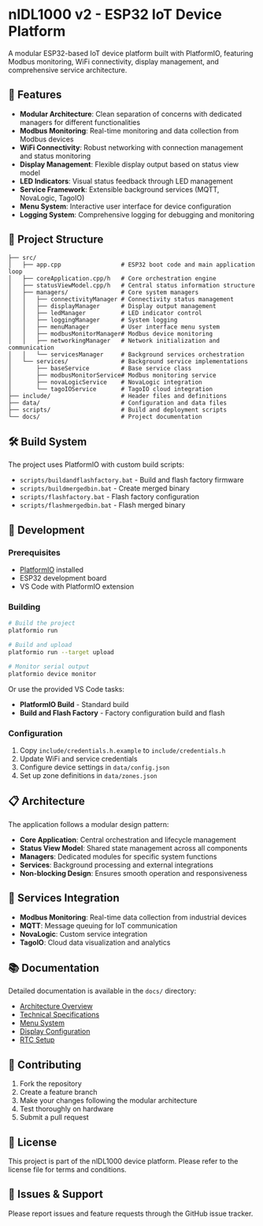 # nlDL1000 v2 - ESP32 IoT Device Platform

A modular ESP32-based IoT device platform built with PlatformIO, featuring Modbus monitoring, WiFi connectivity, display management, and comprehensive service architecture.

## 🚀 Features

- **Modular Architecture**: Clean separation of concerns with dedicated managers for different functionalities
- **Modbus Monitoring**: Real-time monitoring and data collection from Modbus devices
- **WiFi Connectivity**: Robust networking with connection management and status monitoring
- **Display Management**: Flexible display output based on status view model
- **LED Indicators**: Visual status feedback through LED management
- **Service Framework**: Extensible background services (MQTT, NovaLogic, TagoIO)
- **Menu System**: Interactive user interface for device configuration
- **Logging System**: Comprehensive logging for debugging and monitoring

## 📁 Project Structure

```
├── src/
│   ├── app.cpp                 # ESP32 boot code and main application loop
│   ├── coreApplication.cpp/h   # Core orchestration engine
│   ├── statusViewModel.cpp/h   # Central status information structure
│   ├── managers/               # Core system managers
│   │   ├── connectivityManager # Connectivity status management
│   │   ├── displayManager      # Display output management
│   │   ├── ledManager          # LED indicator control
│   │   ├── loggingManager      # System logging
│   │   ├── menuManager         # User interface menu system
│   │   ├── modbusMonitorManager# Modbus device monitoring
│   │   ├── networkingManager   # Network initialization and communication
│   │   └── servicesManager     # Background services orchestration
│   └── services/               # Background service implementations
│       ├── baseService         # Base service class
│       ├── modbusMonitorService# Modbus monitoring service
│       ├── novaLogicService    # NovaLogic integration
│       └── tagoIOService       # TagoIO cloud integration
├── include/                    # Header files and definitions
├── data/                       # Configuration and data files
├── scripts/                    # Build and deployment scripts
└── docs/                       # Project documentation
```

## 🛠️ Build System

The project uses PlatformIO with custom build scripts:

- `scripts/buildandflashfactory.bat` - Build and flash factory firmware
- `scripts/buildmergedbin.bat` - Create merged binary
- `scripts/flashfactory.bat` - Flash factory configuration
- `scripts/flashmergedbin.bat` - Flash merged binary

## 🔧 Development

### Prerequisites

- [PlatformIO](https://platformio.org/) installed
- ESP32 development board
- VS Code with PlatformIO extension

### Building

```bash
# Build the project
platformio run

# Build and upload
platformio run --target upload

# Monitor serial output
platformio device monitor
```

Or use the provided VS Code tasks:
- **PlatformIO Build** - Standard build
- **Build and Flash Factory** - Factory configuration build and flash

### Configuration

1. Copy `include/credentials.h.example` to `include/credentials.h`
2. Update WiFi and service credentials
3. Configure device settings in `data/config.json`
4. Set up zone definitions in `data/zones.json`

## 📋 Architecture

The application follows a modular design pattern:

- **Core Application**: Central orchestration and lifecycle management
- **Status View Model**: Shared state management across all components
- **Managers**: Dedicated modules for specific system functions
- **Services**: Background processing and external integrations
- **Non-blocking Design**: Ensures smooth operation and responsiveness

## 🔗 Services Integration

- **Modbus Monitoring**: Real-time data collection from industrial devices
- **MQTT**: Message queuing for IoT communication
- **NovaLogic**: Custom service integration
- **TagoIO**: Cloud data visualization and analytics

## 📚 Documentation

Detailed documentation is available in the `docs/` directory:

- [Architecture Overview](docs/architecture-overview.md)
- [Technical Specifications](docs/technical-specifications.md)
- [Menu System](docs/menu-system.md)
- [Display Configuration](docs/display.txt)
- [RTC Setup](docs/RTC.txt)

## 🤝 Contributing

1. Fork the repository
2. Create a feature branch
3. Make your changes following the modular architecture
4. Test thoroughly on hardware
5. Submit a pull request

## 📄 License

This project is part of the nlDL1000 device platform. Please refer to the license file for terms and conditions.

## 🐛 Issues & Support

Please report issues and feature requests through the GitHub issue tracker.